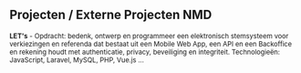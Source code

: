Projecten **/ Externe Projecten NMD**
-------------------------------------

<small>**LET's** - Opdracht: bedenk, ontwerp en programmeer een elektronisch stemsysteem voor verkiezingen en referenda dat bestaat uit een Mobile Web App, een API en een Backoffice en rekening houdt met authenticatie, privacy, beveiliging en integriteit. Technologieën: JavaScript, Laravel, MySQL, PHP, Vue.js ... </small>